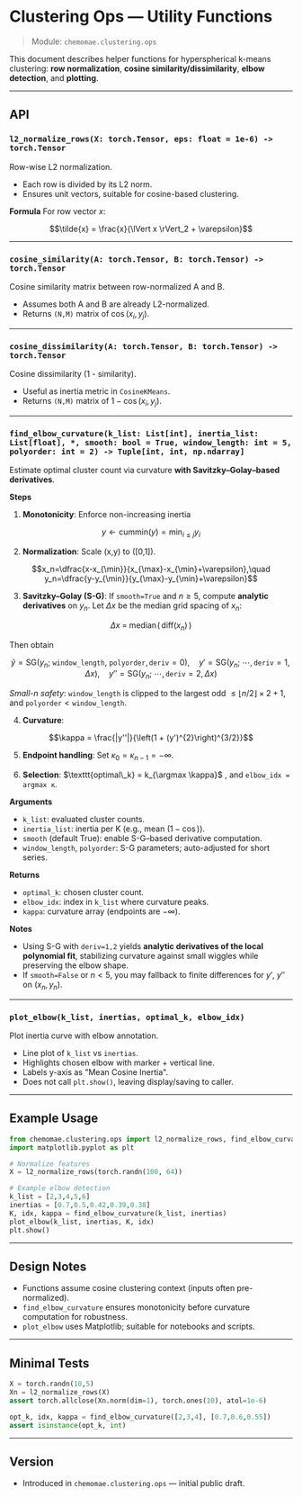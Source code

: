 # Clustering Ops — Utility Functions

> Module: `chemomae.clustering.ops`

This document describes helper functions for hyperspherical k-means clustering: **row normalization**, **cosine similarity/dissimilarity**, **elbow detection**, and **plotting**.

---

## API

### `l2_normalize_rows(X: torch.Tensor, eps: float = 1e-6) -> torch.Tensor`

Row-wise L2 normalization.

* Each row is divided by its L2 norm.
* Ensures unit vectors, suitable for cosine-based clustering.

**Formula**
For row vector $x$:

```math
\tilde{x} = \frac{x}{\lVert x \rVert_2 + \varepsilon}
```

---

### `cosine_similarity(A: torch.Tensor, B: torch.Tensor) -> torch.Tensor`

Cosine similarity matrix between row-normalized A and B.

* Assumes both A and B are already L2-normalized.
* Returns `(N,M)` matrix of $`\cos(x_i, y_j)`$.

---

### `cosine_dissimilarity(A: torch.Tensor, B: torch.Tensor) -> torch.Tensor`

Cosine dissimilarity (1 - similarity).

* Useful as inertia metric in `CosineKMeans`.
* Returns `(N,M)` matrix of $`1 - \cos(x_i, y_j)`$.

---

### `find_elbow_curvature(k_list: List[int], inertia_list: List[float], *, smooth: bool = True, window_length: int = 5, polyorder: int = 2) -> Tuple[int, int, np.ndarray]`

Estimate optimal cluster count via curvature **with Savitzky–Golay–based derivatives**.

**Steps**

1. **Monotonicity**: Enforce non-increasing inertia

```math
y \leftarrow \mathrm{cummin}(y) = \min_{i\le j} y_i
```

2. **Normalization**: Scale (x,y) to ([0,1]).

```math
x_n=\dfrac{x-x_{\min}}{x_{\max}-x_{\min}+\varepsilon},\quad
y_n=\dfrac{y-y_{\min}}{y_{\max}-y_{\min}+\varepsilon}
```

3. **Savitzky–Golay (S-G)**: If `smooth=True` and $`n\ge 5`$, compute **analytic derivatives** on $`y_n`$.
   Let $`\Delta x`$ be the median grid spacing of $`x_n`$:

```math
\Delta x \;=\; \mathrm{median}\!\left(\,\mathrm{diff}(x_n)\,\right)
```

Then obtain

```math
\tilde{y}=\mathrm{SG}(y_n;\ \texttt{window\_length},\ \texttt{polyorder},\,\texttt{deriv}=0),\quad
y'=\mathrm{SG}(y_n;\ \cdots,\,\texttt{deriv}=1,\,\Delta x),\quad
y''=\mathrm{SG}(y_n;\ \cdots,\,\texttt{deriv}=2,\,\Delta x)
```

*Small-n safety*: $`\texttt{window\_length}`$ is clipped to the largest odd $`\le \lfloor n/2\rfloor\times2+1`$, and $`\texttt{polyorder} < \texttt{window\_length}`$.

4. **Curvature**:

```math
\kappa = \frac{|y''|}{\left(1 + (y')^{2}\right)^{3/2}}
```

5. **Endpoint handling**: Set $`\kappa_0=\kappa_{n-1}=-\infty`$.

6. **Selection**:  $`\texttt{optimal\_k} = k_{\argmax \kappa}`$ , and `elbow_idx = argmax κ`.

**Arguments**

* `k_list`: evaluated cluster counts.
* `inertia_list`: inertia per K (e.g., mean ($`1-\cos`$)).
* `smooth` (default True): enable S-G–based derivative computation.
* `window_length`, `polyorder`: S-G parameters; auto-adjusted for short series.

**Returns**

* `optimal_k`: chosen cluster count.
* `elbow_idx`: index in `k_list` where curvature peaks.
* `kappa`: curvature array (endpoints are $`-\infty`$).

**Notes**

* Using S-G with `deriv=1,2` yields **analytic derivatives of the local polynomial fit**, stabilizing curvature against small wiggles while preserving the elbow shape.
* If `smooth=False` or $`n<5`$, you may fallback to finite differences for $`y'`$, $`y''`$ on $`(x_n,y_n)`$.

---

### `plot_elbow(k_list, inertias, optimal_k, elbow_idx)`

Plot inertia curve with elbow annotation.

* Line plot of `k_list` vs `inertias`.
* Highlights chosen elbow with marker + vertical line.
* Labels y-axis as "Mean Cosine Inertia".
* Does not call `plt.show()`, leaving display/saving to caller.

---

## Example Usage

```python
from chemomae.clustering.ops import l2_normalize_rows, find_elbow_curvature, plot_elbow
import matplotlib.pyplot as plt

# Normalize features
X = l2_normalize_rows(torch.randn(100, 64))

# Example elbow detection
k_list = [2,3,4,5,6]
inertias = [0.7,0.5,0.42,0.39,0.38]
K, idx, kappa = find_elbow_curvature(k_list, inertias)
plot_elbow(k_list, inertias, K, idx)
plt.show()
```

---

## Design Notes

* Functions assume cosine clustering context (inputs often pre-normalized).
* `find_elbow_curvature` ensures monotonicity before curvature computation for robustness.
* `plot_elbow` uses Matplotlib; suitable for notebooks and scripts.

---

## Minimal Tests

```python
X = torch.randn(10,5)
Xn = l2_normalize_rows(X)
assert torch.allclose(Xn.norm(dim=1), torch.ones(10), atol=1e-6)

opt_k, idx, kappa = find_elbow_curvature([2,3,4], [0.7,0.6,0.55])
assert isinstance(opt_k, int)
```

---

## Version

* Introduced in `chemomae.clustering.ops` — initial public draft.
